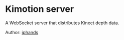 Kimotion server
===============

A WebSocket server that distributes Kinect depth data.

Author: [iphands][iphands]

[iphands]: https://github.com/iphands
